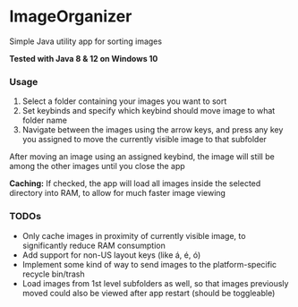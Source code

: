 # ImageOrganizer
Simple Java utility app for sorting images

**Tested with Java 8 & 12 on Windows 10**

### Usage
1. Select a folder containing your images you want to sort
2. Set keybinds and specify which keybind should move image to what folder name
3. Navigate between the images using the arrow keys, and press any key you assigned to move the currently visible image to that subfolder

After moving an image using an assigned keybind, the image will still be among the other images until you close the app

**Caching:** If checked, the app will load all images inside the selected directory into RAM, to allow for much faster image viewing

### TODOs
* Only cache images in proximity of currently visible image, to significantly reduce RAM consumption
* Add support for non-US layout keys (like á, é, ó)
* Implement some kind of way to send images to the platform-specific recycle bin/trash
* Load images from 1st level subfolders as well, so that images previously moved could also be viewed after app restart (should be toggleable)
